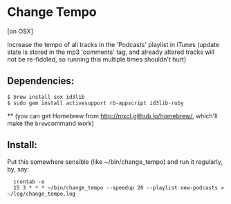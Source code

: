 Change Tempo
============

[on OSX]

Increase the tempo of all tracks in the 'Podcasts' playlist in iTunes
(update state is stored in the mp3 'comments' tag, and already altered tracks
will not be re-fiddled, so running this multiple times shouldn't hurt)

## Dependencies:
```
$ brew install sox id3lib
$ sudo gem install activesupport rb-appscript id3lib-ruby
```
** (you can get Homebrew from http://mxcl.github.io/homebrew/, which'll make the ```brew```command work)


## Install:

Put this somewhere sensible (like ~/bin/change_tempo) and run it regularly, by, say:
```
  crontab -e
  15 3 * * * ~/bin/change_tempo --speedup 20 --playlist new-podcasts > ~/log/change_tempo.log
```

